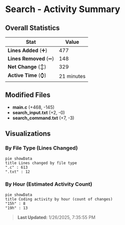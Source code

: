 # Search - Activity Summary 

## Overall Statistics

| Stat                   | Value                                                             |
| ---------------------- | ----------------------------------------------------------------- |
| **Lines Added** (➕)   | 477                                          |
| **Lines Removed** (➖) | 148                                        |
| **Net Change** (↕)    | 329                |
| **Active Time** (⌚)   | 21 minutes |


## Modified Files
- **main.c** (+468, -145)
- **search_input.txt** (+2, -0)
- **search_command.txt** (+7, -3)

## Visualizations

### By File Type (Lines Changed)

```mermaid
pie showData
title Lines changed by file type
".c" : 613
".txt" : 12
```

### By Hour (Estimated Activity Count)

```mermaid
pie showData
title Coding activity by hour (count of changes)
"15h" : 8
"19h" : 13
```


> **Last Updated:** 1/26/2025, 7:35:55 PM
